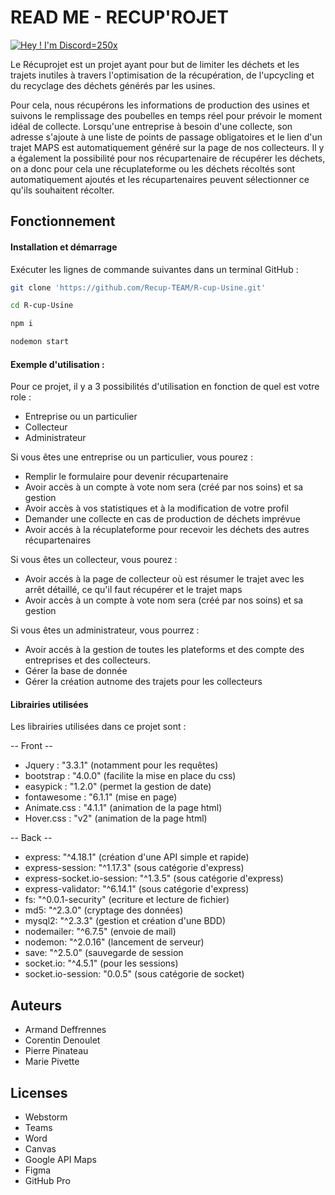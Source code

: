 # READ ME - RECUP'ROJET 

[![Hey ! I'm Discord](https://cdn.discordapp.com/attachments/978557928195915796/988729043706851338/unknown.png)=250x](https://discord.com/)

Le Récuprojet est un projet ayant pour but de limiter les déchets et les trajets inutiles à travers l'optimisation de la récupération, de l'upcycling et du recyclage des déchets générés par les usines.

Pour cela, nous récupérons les informations de production des usines et suivons le remplissage des poubelles en temps réel pour prévoir le moment idéal de collecte. 
Lorsqu'une entreprise à besoin d'une collecte, son adresse s'ajoute à une liste de points de passage obligatoires et le lien d'un trajet MAPS est automatiquement généré sur la page de nos collecteurs. Il y a également la possibilité pour nos récupartenaire de récupérer les déchets, on a donc pour cela une récuplateforme ou les déchets récoltés sont automatiquement ajoutés et les récupartenaires peuvent sélectionner ce qu'ils souhaitent récolter.

## Fonctionnement

#### Installation et démarrage
Exécuter les lignes de commande suivantes dans un terminal GitHub :
```bash
git clone 'https://github.com/Recup-TEAM/R-cup-Usine.git'
```
```bash
cd R-cup-Usine
```
```bash
npm i
```
```bash
nodemon start
```

#### Exemple d'utilisation :
Pour ce projet, il y a 3 possibilités d'utilisation en fonction de quel est votre role :
- Entreprise ou un particulier
- Collecteur
- Administrateur

Si vous êtes une entreprise ou un particulier, vous pourez :
- Remplir le formulaire pour devenir récupartenaire
- Avoir accès à un compte à vote nom sera (créé par nos soins) et sa gestion
- Avoir accès à vos statistiques et à la modification de votre profil
- Demander une collecte en cas de production de déchets imprévue
- Avoir accés à la récuplateforme pour recevoir les déchets des autres récupartenaires

Si vous êtes un collecteur, vous pourez :
- Avoir accés à la page de collecteur où est résumer le trajet avec les arrêt détaillé, ce qu'il faut récupérer et le trajet maps
- Avoir accès à un compte à vote nom sera (créé par nos soins) et sa gestion

Si vous êtes un administrateur, vous pourrez :
- Avoir accés à la gestion de toutes les plateforms et des compte des entreprises et des collecteurs.
- Gérer la base de donnée
- Gérer la création autnome des trajets pour les collecteurs

#### Librairies utilisées
Les librairies utilisées dans ce projet sont :

-- Front --
- Jquery : "3.3.1" (notamment pour les requêtes)
- bootstrap : "4.0.0" (facilite la mise en place du css)
- easypick : "1.2.0" (permet la gestion de date)
- fontawesome : "6.1.1" (mise en page)
- Animate.css : "4.1.1" (animation de la page html)
- Hover.css : "v2" (animation de la page html)

-- Back --
- express: "^4.18.1" (création d'une API simple et rapide)
- express-session: "^1.17.3" (sous catégorie d'express)
- express-socket.io-session: "^1.3.5" (sous catégorie d'express)
- express-validator: "^6.14.1" (sous catégorie d'express)
- fs: "^0.0.1-security" (ecriture et lecture de fichier)
- md5: "^2.3.0" (cryptage des données)
- mysql2: "^2.3.3" (gestion et création d'une BDD)
- nodemailer: "^6.7.5" (envoie de mail)
- nodemon: "^2.0.16" (lancement de serveur)
- save: "^2.5.0" (sauvegarde de session
- socket.io: "^4.5.1" (pour les sessions)
- socket.io-session: "0.0.5" (sous catégorie de socket)

## Auteurs
- Armand Deffrennes
- Corentin Denoulet
- Pierre Pinateau
- Marie Pivette

## Licenses
- Webstorm
- Teams
- Word
- Canvas
- Google API Maps
- Figma
- GitHub Pro
